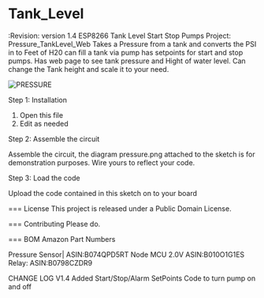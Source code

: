 # Tank_Level
:Revision: version 1.4
ESP8266 Tank Level Start Stop Pumps
Project: Pressure_TankLevel_Web
Takes a Pressure from a tank and converts the PSI in to Feet of H20 can fill a tank via pump has setpoints for start and stop pumps.
Has web page to see tank pressure and Hight of water level.
Can change the Tank height and scale it to your need.

![PRESSURE](https://user-images.githubusercontent.com/1435118/205456002-9ca8f2bc-1539-4d9f-a0b8-7772e2f20a7d.png)


Step 1: Installation
1. Open this file
2. Edit as needed


Step 2: Assemble the circuit

Assemble the circuit, the diagram pressure.png attached to the sketch is for demonstration purposes. Wire yours to reflect your code.

Step 3: Load the code

Upload the code contained in this sketch on to your board

=== License
This project is released under a Public Domain License.

=== Contributing
Please do.

=== BOM Amazon Part Numbers

Pressure Sensor| ASIN:B074QPD5RT
Node MCU 2.0V ASIN:B010O1G1ES
Relay: ASIN:B0798CZDR9

CHANGE LOG
V1.4 Added Start/Stop/Alarm SetPoints Code to turn pump on and off

